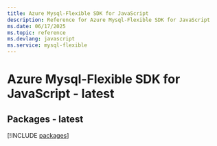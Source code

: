 ```yaml
---
title: Azure Mysql-Flexible SDK for JavaScript
description: Reference for Azure Mysql-Flexible SDK for JavaScript
ms.date: 06/17/2025
ms.topic: reference
ms.devlang: javascript
ms.service: mysql-flexible
---
```

# Azure Mysql-Flexible SDK for JavaScript - latest
## Packages - latest
[!INCLUDE [packages](mysql-flexible-index.md)]